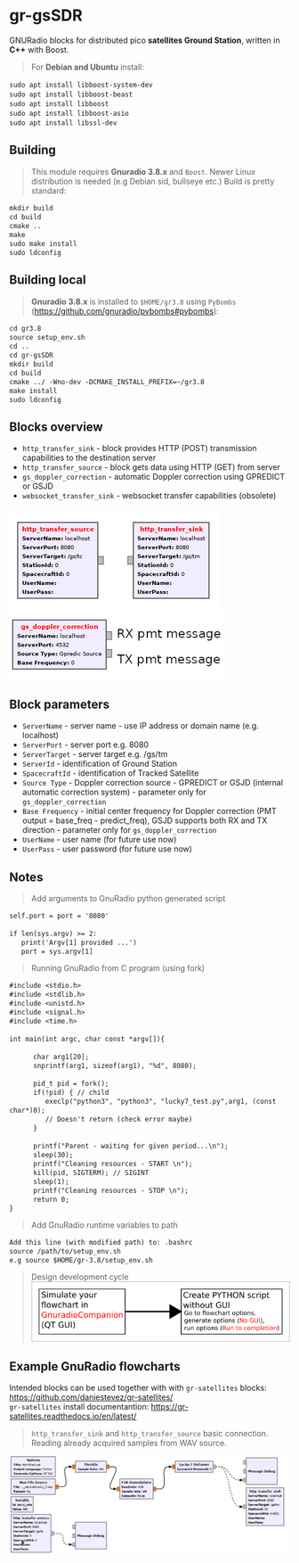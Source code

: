 
# gr-gsSDR
GNURadio blocks for distributed pico **satellites Ground Station**, written in **C++** with Boost. 

>For **Debian and Ubuntu** install:

`sudo apt install libboost-system-dev`  
`sudo apt install libboost-beast`  
`sudo apt install libboost`  
`sudo apt install libboost-asio`  
`sudo apt install libssl-dev`

## Building
>This module requires **Gnuradio 3.8.x** and `Boost`. Newer Linux distribution is needed (e.g Debian sid, bullseye etc.) 
>Build is pretty standard:
```
mkdir build
cd build
cmake ..
make
sudo make install
sudo ldconfig
```
## Building local

>**Gnuradio 3.8.x** is installed to `$HOME/gr3.8` using `PyBombs` (https://github.com/gnuradio/pybombs#pybombs):

```
cd gr3.8
source setup_env.sh 
cd ..
cd gr-gsSDR
mkdir build 
cd build
cmake ../ -Wno-dev -DCMAKE_INSTALL_PREFIX=~/gr3.8
make install
sudo ldconfig
```

## Blocks overview

- `http_transfer_sink` - block provides HTTP (POST) transmission capabilities to the destination server
- `http_transfer_source` - block gets data using HTTP (GET) from server
- `gs_doppler_correction` - automatic Doppler correction using GPREDICT or GSJD 
- `websocket_transfer_sink` - websocket transfer capabilities (obsolete)

![Source_sink](https://github.com/pavelfpl/gr-gsSDR/blob/master/http_sink_source.png)
![Doppler](https://github.com/pavelfpl/gr-gsSDR/blob/master/doppler_correction.png)

## Block parameters

- `ServerName` - server name - use IP address or domain name (e.g. localhost)
- `ServerPort` - server port e.g. 8080
- `ServerTarget` - server target e.g. /gs/tm
- `ServerId` - identification of Ground Station
- `SpacecraftId` - identification of Tracked Satellite
- `Source Type` - Doppler correction source - GPREDICT or GSJD (internal automatic correction system) - parameter only for `gs_doppler_correction`
- `Base Frequency` - initial center frequency for Doppler correction (PMT output = base_freq - predict_freq), GSJD supports both RX and TX direction - parameter only for `gs_doppler_correction` 
- `UserName` - user name (for future use now)
- `UserPass` - user password (for future use now)

## Notes
> Add arguments to GnuRadio python generated script
```
self.port = port = '8080'
        
if len(sys.argv) >= 2:
   print('Argv[1] provided ...')
   port = sys.argv[1] 
```
> Running GnuRadio from C program (using fork)

```
#include <stdio.h>
#include <stdlib.h>
#include <unistd.h>
#include <signal.h>
#include <time.h>

int main(int argc, char const *argv[]){

      char arg1[20];
      snprintf(arg1, sizeof(arg1), "%d", 8080);
      
      pid_t pid = fork();
      if(!pid) { // child
         execlp("python3", "python3", "lucky7_test.py",arg1, (const char*)0);
         // Doesn't return (check error maybe)
      }

      printf("Parent - waiting for given period...\n");
      sleep(30);
      printf("Cleaning resources - START \n");
      kill(pid, SIGTERM); // SIGINT
      sleep(1);
      printf("Cleaning resources - STOP \n");
      return 0;
}
```
> Add GnuRadio runtime variables to path
```
Add this line (with modified path) to: .bashrc
source /path/to/setup_env.sh 
e.g source $HOME/gr-3.8/setup_env.sh 
```

> Design development cycle  
![Dev cycle](https://github.com/pavelfpl/gr-gsSDR/blob/master/flowchart_design.png)

## Example GnuRadio flowcharts

Intended blocks can be used together with with `gr-satellites` blocks: https://github.com/daniestevez/gr-satellites/   
`gr-satellites` install documentantion: https://gr-satellites.readthedocs.io/en/latest/

>`http_transfer_sink` and `http_transfer_source` basic connection. Reading already acquired samples from WAV source. 

![Example Source](https://github.com/pavelfpl/gr-gsSDR/blob/master/examples/http_transfer_sink_example.png)
